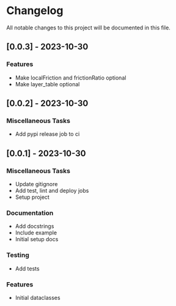# Changelog

All notable changes to this project will be documented in this file.

## [0.0.3] - 2023-10-30

### Features

- Make localFriction and frictionRatio optional
- Make layer_table optional

## [0.0.2] - 2023-10-30

### Miscellaneous Tasks

- Add pypi release job to ci

## [0.0.1] - 2023-10-30

### Miscellaneous Tasks

- Update gitignore
- Add test, lint and deploy jobs
- Setup project

### Documentation

- Add docstrings
- Include example
- Initial setup docs

### Testing

- Add tests

### Features

- Initial dataclasses

<!-- CEMS BV. -->
